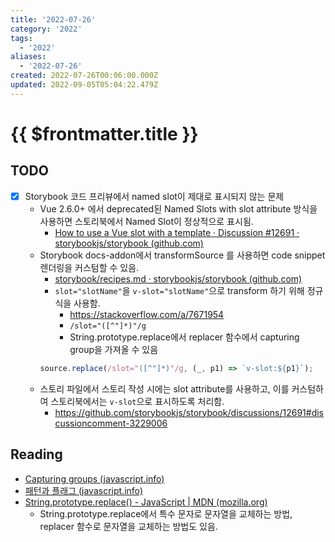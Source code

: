 ```yaml
---
title: '2022-07-26'
category: '2022'
tags:
  - '2022'
aliases:
  - '2022-07-26'
created: 2022-07-26T00:06:00.000Z
updated: 2022-09-05T05:04:22.479Z
---
```


# {{ $frontmatter.title }}

## TODO

- [x] Storybook 코드 프리뷰에서 named slot이 제대로 표시되지 않는 문제
  - Vue 2.6.0+ 에서 deprecated된 Named Slots with slot attribute 방식을 사용하면 스토리북에서 Named Slot이 정상적으로 표시됨.
    - [How to use a Vue slot with a template · Discussion #12691 · storybookjs/storybook (github.com)](https://github.com/storybookjs/storybook/discussions/12691#discussioncomment-2283376)
  - Storybook docs-addon에서 transformSource 를 사용하면 code snippet 렌더링을 커스텀할 수 있음.
    - [storybook/recipes.md · storybookjs/storybook (github.com)](https://github.com/storybookjs/storybook/blob/7035ea7389393da041985ebc491ee58dedb50d06/code/addons/docs/docs/recipes.md#customizing-source-snippets)
    - `slot="slotName"`을 `v-slot="slotName"`으로 transform 하기 위해 정규식을 사용함.
      - https://stackoverflow.com/a/7671954
      - `/slot="([^"]*)"/g`
      - String.prototype.replace에서 replacer 함수에서 capturing group을 가져올 수 있음
    ```js
    source.replace(/slot="([^"]*)"/g, (_, p1) => `v-slot:${p1}`);
    ```
  - 스토리 파일에서 스토리 작성 시에는 slot attribute를 사용하고, 이를 커스텀하여 스토리북에서는 `v-slot`으로 표시하도록 처리함.
    - https://github.com/storybookjs/storybook/discussions/12691#discussioncomment-3229006

## Reading

- [Capturing groups (javascript.info)](https://ko.javascript.info/regexp-groups#ref-3364)
- [패턴과 플래그 (javascript.info)](https://ko.javascript.info/regexp-introduction#ref-2932)
- [String.prototype.replace() - JavaScript | MDN (mozilla.org)](https://developer.mozilla.org/en-US/docs/Web/JavaScript/Reference/Global_Objects/String/replace)
  - String.prototype.replace에서 특수 문자로 문자열을 교체하는 방법, replacer 함수로 문자열을 교체하는 방법도 있음.
